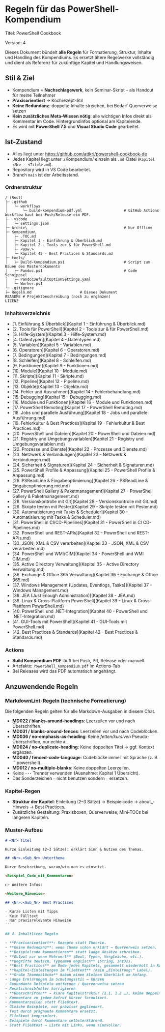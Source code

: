 # Regeln für das PowerShell-Kompendium

Titel: PowerShell Cookbook

Version: 4

Dieses Dokument bündelt **alle Regeln** für Formatierung, Struktur, Inhalte und Handling des Kompendiums.
Es ersetzt ältere Regelwerke vollständig und dient als Referenz für zukünftige Kapitel und Handlungsweisen.

## Stil & Ziel

- Kompendium = **Nachschlagewerk**, kein Seminar-Skript – als Handout für meine Teilnehmer  
- **Praxisorientiert** → Kochrezept-Stil  
- **Keine Redundanz**: doppelte Inhalte streichen, bei Bedarf Querverweise setzen  
- **Kein zusätzliches Meta-Wissen nötig**: alle wichtigen Infos direkt als Kommentar im Code. Hintergrundinfos optional am Kapitelende.  
- Es wird mit **PowerShell 7.5** und **Visual Studio Code** gearbeitet.  

## Ist-Zustand

- Alles liegt unter https://github.com/attkri/powershell-cookbook-de
- Jedes Kapitel liegt unter ./Kompendium/ einzeln als `.md`-Datei (`Kapitel <Nr> - <Titel>.md`).
- Repository wird in VS Code bearbeitet.
- Branch `main` ist der Arbeitsstand.

### Ordnerstruktur

```asci
/ (Root)
├─ .github
│   └─ workflows
│       └─ build-kompendium-pdf.yml                   # GitHub Actions Workflow baut bei Push/Release ein PDF.
├─ .vscode
│   └─ settings.json
├─ Archiv\                                            # Nur Offline
├─ Kompendium\
│   ├─ .TOC.md
│   ├─ Kapitel 1 - Einführung & Überblick.md
│   ├─ Kapitel 2 - Tools zur & für PowerShell.md
│   ├─ <usw.>
│   └─ Kapitel 42 - Best Practices & Standards.md
├─ tools/
│   ├─ Build-Kompendium.ps1                           # Script zum Bauen des Masterdokuments
│   ├─ Pandoc.ps1                                     # Code Schnippsel
│   ├─ PandocDefaultOptionSettings.yaml
│   └─ Worker.ps1                                
└─ .gitignore
├─ Regeln.md                      # Dieses Dokument
REASDME # Projektbeschreibung (noch zu ergänzen)
LIZENZ
```

### Inhaltsverzeichnis

- [1. Einführung & Überblick](Kapitel 1 - Einführung & Überblick.md)
- [2. Tools für PowerShell](Kapitel 2 - Tools zur & für PowerShell.md)
- [3. Hilfe-System](Kapitel 3 - Hilfe-System.md)
- [4. Datentypen](Kapitel 4 - Datentypen.md)
- [5. Variablen](Kapitel 5 - Variablen.md)
- [6. Operatoren](Kapitel 6 - Operatoren.md)
- [7. Bedingungen](Kapitel 7 - Bedingungen.md)
- [8. Schleifen](Kapitel 8 - Schleifen.md)
- [9. Funktionen](Kapitel 9 - Funktionen.md)
- [10. Module](Kapitel 10 - Module.md)
- [11. Skripte](Kapitel 11 - Skripte.md)
- [12. Pipeline](Kapitel 12 - Pipeline.md)
- [13. Objekte](Kapitel 13 - Objekte.md)
- [14. Fehler und Ausnahmen](Kapitel 14 - Fehlerbehandlung.md)
- [15. Debugging](Kapitel 15 - Debugging.md)
- [16. Module und Funktionen](Kapitel 16 - Module und Funktionen.md)
- [17. PowerShell Remoting](Kapitel 17 - PowerShell Remoting.md)
- [18. Jobs und parallele Ausführung](Kapitel 18 - Jobs und parallele Ausführung.md)
- [19. Fehlerkultur & Best Practices](Kapitel 19 - Fehlerkultur & Best Practices.md)
- [20. PowerShell und Dateien](Kapitel 20 - PowerShell und Dateien.md)
- [21. Registry und Umgebungsvariablen](Kapitel 21 - Registry und Umgebungsvariablen.md)
- [22. Prozesse und Dienste](Kapitel 22 - Prozesse und Dienste.md)
- [23. Netzwerk & Verbindungen](Kapitel 23 -  Netzwerk & Verbindungen.md)
- [24. Sicherheit & Signaturen](Kapitel 24 - Sicherheit & Signaturen.md)
- [25. PowerShell Profile & Anpassung](Kapitel 25 - PowerShell Profile & Anpassung.md)
- [26. PSReadLine & Eingabeoptimierung](Kapitel 26 - PSReadLine & Eingabeoptimierung.md.md)
- [27. PowerShell Gallery & Paketmanagement](Kapitel 27 - PowerShell Gallery & Paketmanagement.md)
- [28. Versionskontrolle mit Git](Kapitel 28 - Versionskontrolle mit Git.md)
- [29. Skripte testen mit Pester](Kapitel 29 - Skripte testen mit Pester.md)
- [30. Automatisierung mit Tasks & Scheduler](Kapitel 30 - Automatisierung mit Tasks & Scheduler.md)
- [31. PowerShell in CI/CD-Pipelines](Kapitel 31 - PowerShell in CI CD-Pipelines.md)
- [32. PowerShell und REST-APIs](Kapitel 32 - PowerShell und REST-APIs.md)
- [33. JSON, XML & CSV verarbeiten](Kapitel 33 - JSON, XML & CSV verarbeiten.md)
- [34. PowerShell und WMI/CIM](Kapitel 34 - PowerShell und WMI CIM.md)
- [35. Active Directory Verwaltung](Kapitel 35 - Active Directory Verwaltung.md)
- [36. Exchange & Office 365 Verwaltung](Kapitel 36 - Exchange & Office 365.md)
- [37. Windows Management (Updates, Eventlogs, Tasks)](Kapitel 37 - Windows Management.md)
- [38. JEA (Just Enough Administration)](Kapitel 38 - JEA.md)
- [39. Linux & Cross-Plattform PowerShell](Kapitel 39 - Linux & Cross-Plattform PowerShell.md)
- [40. PowerShell und .NET-Integration](Kapitel 40 - PowerShell und .NET-Integration.md)
- [41. GUI-Tools mit PowerShell](Kapitel 41 - GUI-Tools mit PowerShell.md)
- [42. Best Practices & Standards](Kapitel 42 - Best Practices & Standards.md)

### Actions

- **Build Kompendium PDF** läuft bei Push, PR, Release oder manuell.
- Artefakte: `PowerShell_Kompendium.pdf` im Actions-Tab
- Bei Releases wird das PDF automatisch angehängt.

## Anzuwendende Regeln

### MarkdownLint-Regeln (technische Formatierung)

Die folgenden Regeln gelten für alle Markdown-Ausgaben in diesem Chat.

- **MD022 / blanks-around-headings**: Leerzeilen vor und nach Überschriften.
- **MD031 / blanks-around-fences**: Leerzeilen vor und nach Codeblöcken.
- **MD036 / no-emphasis-as-heading**: Keine *fetten/kursiven* Pseudo-Überschriften, nur echte `#`.
- **MD024 / no-duplicate-heading**: Keine doppelten Titel → ggf. Kontext ergänzen.
- **MD040 / fenced-code-language**: Codeblöcke immer mit Sprache (z. B. \`\`\`powershell).
- **MD012 / no-multiple-blanks**: Keine doppelten Leerzeilen.
- Keine `---` Trenner verwenden (Ausnahme: Kapitel 1 Übersicht).
- Das Sonderzeichen `–` nicht benutzen sondern `-` ersetzen.

### Kapitel-Regen

- **Struktur der Kapitel**: Einleitung (2–3 Sätze) → Beispielcode → about\_-Hinweis → Best Practices.
- Zusätzliche Gestaltung: Praxisboxen, Querverweise, Mini-TOCs bei längeren Kapiteln.

### Muster-Aufbau

````markdown
# <Nr> Titel

Kurze Einleitung (2–3 Sätze): erklärt Sinn & Nutzen des Themas.

## <Nr>.<Sub_Nr> Unterthema

Kurze Beschreibung, warum/wie man es einsetzt.

<Beispiel_Code_mit_Kommentaren>

👉 Weitere Infos:

<Weitere_Hinweise>

## <Nr>.<Sub_Nr> Best Practices

- Kurze Listen mit Tipps
- Kein Fülltext
- Nur praxisrelevante Hinweise
```

## 4. Inhaltliche Regeln

- **Praxisorientiert**: Rezepte statt Theorie.  
- **Keine Redundanz**: wenn Thema schon erklärt → Querverweis setzen.  
- **Beispielcode kommentieren** statt lange Absätze schreiben.  
- **Output nur wenn Mehrwert** (Bool, Typen, Vergleiche, etc.).  
- **Begriffe deutsch, Typnamen englisch** (String, Int32).  
- **Best Practices** am Ende jedes Kapitels, gesammelt wiederholt in Kapitel „Standards“.  
- **Kapitel-Einleitungen im Fließtext** (kein „Einleitung:“ Label).  
- **Große Themenblöcke** haben einen kleinen Überblick am Anfang.  
- Lange Erklärungen im Schulungsstil → kürzen  
- Redundante Beispiele entfernen / Querverweise setzen  
- Rechtschreibfehler korrigieren  
- **Überschriften** → klare Kapitelstruktur (1.1, 1.2 …), keine doppelten Titel.  
- Kommentare zu jedem Aufruf kürzer formuliert.  
- Kommentarzeilen statt Fließtext.  
- Gleiche Beispiele, nur präziser gegliedert.  
- Text durch prägnante Kommentare ersetzt.  
- Fließtext komprimiert.  
- Beispiele durch Kommentare selbsterklärend.  
- Statt Fließtext → Liste mit Links, wenn sinnvoller.  

























